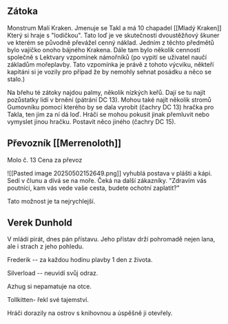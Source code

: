


## Zátoka

Monstrum Malí Kraken. Jmenuje se Takl a má 10 chapadel
[[Mladý Kraken]] Který si hraje s "lodičkou". Tato loď je  ve skutečnosti dvoustěžňový škuner ve kterém se původně převážel cenný náklad. Jedním z těchto předmětů bylo vajíčko onoho bájného Krakena. Dále tam bylo několik cenností společně s Lektvary vzpomínek námořníků (po vypití se uživatel naučí základům mořeplavby. Tato vzpomínka je právě z tohoto výcviku, někteří kapitáni si je vozily pro případ že by nemohly sehnat posádku a něco se stalo.)

Na břehu té zátoky najdou palmy, několik nízkých keřů. Dají se tu najít pozůstatky lidí v brnění (pátrání DC 13). Mohou také najít několik stromů Gumovníku pomocí kterého by se dala vyrobit (čachry DC 13) hračka pro Takla, ten jim za ní dá loď. Hráči se mohou pokusit jinak přemluvit nebo vymyslet jinou hračku. Postavit něco jiného (čachry DC 15).

## Převozník [[Merrenoloth]]

Molo č. 13
Cena za převoz

![[Pasted image 20250502152649.png]]
vyhublá postava v plášti a kápi. Sedí v člunu a dívá se na moře. Čeká na další zákazníky.
 "Zdravím vás poutníci, kam vás vede vaše cesta, budete ochotní zaplatit?"


Tato možnost je ta nejrychlejší.



## Verek Dunhold

V mládí pirát, dnes pán přístavu. Jeho přístav drží pohromadě nejen lana, ale i strach z jeho pohledu.


Frederik -- za každou hodinu plavby 1 den z života.

Silverload -- neuvidí svůj odraz.

Azhug si nepamatuje na otce.

Tollkitten- řekl své tajemství.




Hráči dorazily na ostrov s knihovnou a úspěšně ji otevřely.